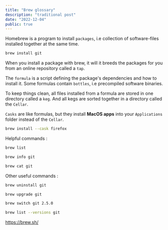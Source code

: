 ```yaml
---
title: "Brew glossary"
description: "traditional post"
date: "2022-12-04"
public: true
---
```


Homebrew is a program to install ``packages``, i.e collection of software-files installed together at the same time.

```bash
brew install git
```

When you install a package with brew, it will it breeds the packages for you from an online repository called a ``tap``.

The ``formula`` is a script defining the package's dependencies and how to install it. Some formulas contain ``bottles``, i.e precompiled software binaries.

To keep things clean, all files installed from a formula are stored in one directory called a ``keg``. And all kegs are sorted together in a directory called the ``Cellar``.  

``Casks`` are like formulas, but they install **MacOS apps** into your ``Applications`` folder instead of the ``Cellar``.

```bash
brew install --cask firefox
```

Helpful commands :

```bash
brew list

brew info git

brew cat git
```

Other useful commands : 

```bash
brew uninstall git

brew upgrade git

brew switch git 2.5.0

brew list --versions git
```

https://brew.sh/

